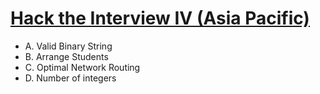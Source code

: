 # [Hack the Interview IV (Asia Pacific)](https://www.hackerrank.com/contests/hack-the-interview-iv-apac/challenges)

- A. Valid Binary String
- B. Arrange Students
- C. Optimal Network Routing
- D. Number of integers